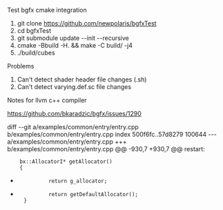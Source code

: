 Test bgfx cmake integration

1. git clone https://github.com/newpolaris/bgfxTest
2. cd bgfxTest
3. git submodule update --init --recursive
4. cmake -Bbuild -H. && make -C build/ -j4
5. ./build/cubes

Problems

1. Can't detect shader header file changes (.sh)
2. Can't detect varying.def.sc file changes

Notes for llvm c++ compiler

https://github.com/bkaradzic/bgfx/issues/1290

diff --git a/examples/common/entry/entry.cpp b/examples/common/entry/entry.cpp
index 500f6fc..57d8279 100644
--- a/examples/common/entry/entry.cpp
+++ b/examples/common/entry/entry.cpp
@@ -930,7 +930,7 @@ restart:
 
        bx::AllocatorI* getAllocator()
        {
-               return g_allocator;
+               return getDefaultAllocator();
        }
